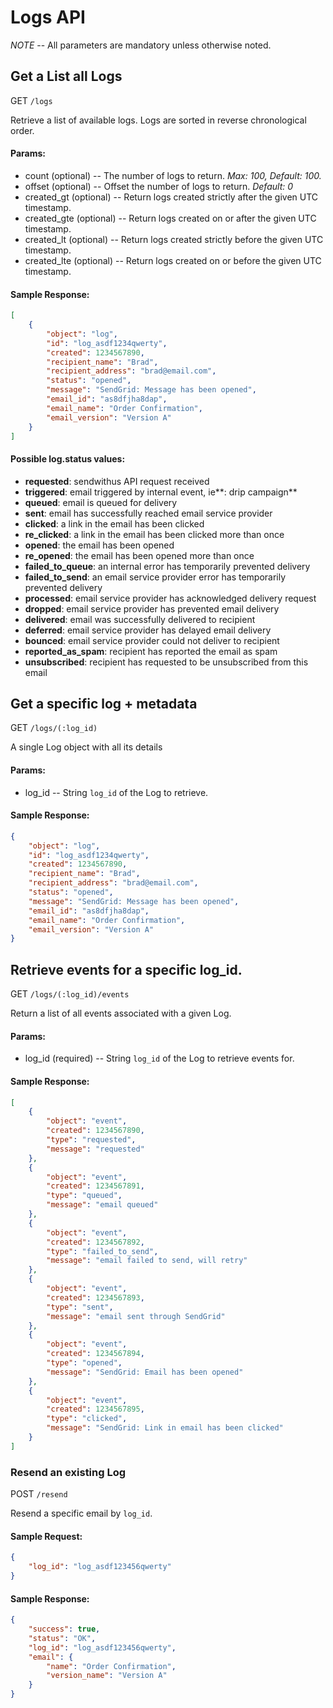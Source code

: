 # Logs API


*NOTE* -- All parameters are mandatory unless otherwise noted.

## Get a List all Logs

GET `/logs`

Retrieve a list of available logs. Logs are sorted in reverse chronological order.

#### Params:

- count (optional) -- The number of logs to return. *Max: 100, Default: 100.*
- offset (optional) -- Offset the number of logs to return. *Default: 0*
- created_gt (optional) -- Return logs created strictly after the given UTC timestamp.
- created_gte (optional) -- Return logs created on or after the given UTC timestamp.
- created_lt (optional) -- Return logs created strictly before the given UTC timestamp.
- created_lte (optional) -- Return logs created on or before the given UTC timestamp.

#### Sample Response:

```json
[
    {
        "object": "log",
        "id": "log_asdf1234qwerty",
        "created": 1234567890,
        "recipient_name": "Brad",
        "recipient_address": "brad@email.com",
        "status": "opened",
        "message": "SendGrid: Message has been opened",
        "email_id": "as8dfjha8dap",
        "email_name": "Order Confirmation",
        "email_version": "Version A"
    }
]
```

#### Possible log.status values:

- **requested**: sendwithus API request received
- **triggered**: email triggered by internal event, ie**: drip campaign**
- **queued**: email is queued for delivery
- **sent**: email has successfully reached email service provider
- **clicked**: a link in the email has been clicked
- **re_clicked**: a link in the email has been clicked more than once
- **opened**: the email has been opened
- **re_opened**: the email has been opened more than once
- **failed\_to\_queue**: an internal error has temporarily prevented delivery
- **failed\_to\_send**: an email service provider error has temporarily prevented delivery
- **processed**: email service provider has acknowledged delivery request
- **dropped**: email service provider has prevented email delivery
- **delivered**: email was successfully delivered to recipient
- **deferred**: email service provider has delayed email delivery
- **bounced**: email service provider could not deliver to recipient
- **reported\_as\_spam**: recipient has reported the email as spam
- **unsubscribed**: recipient has requested to be unsubscribed from this email



## Get a specific log + metadata

GET `/logs/(:log_id)`

A single Log object with all its details

#### Params:

- log_id -- String `log_id` of the Log to retrieve.

#### Sample Response:

```json
{
    "object": "log",
    "id": "log_asdf1234qwerty",
    "created": 1234567890,
    "recipient_name": "Brad",
    "recipient_address": "brad@email.com",
    "status": "opened",
    "message": "SendGrid: Message has been opened",
    "email_id": "as8dfjha8dap",
    "email_name": "Order Confirmation",
    "email_version": "Version A"
}
```

## Retrieve events for a specific log\_id.

GET `/logs/(:log_id)/events`

Return a list of all events associated with a given Log.

#### Params:

- log\_id (required) -- String `log_id` of the Log to retrieve events for.

#### Sample Response:

```json
[
    {
        "object": "event",
        "created": 1234567890,
        "type": "requested",
        "message": "requested"
    },
    {
        "object": "event",
        "created": 1234567891,
        "type": "queued",
        "message": "email queued"
    },
    {
        "object": "event",
        "created": 1234567892,
        "type": "failed_to_send",
        "message": "email failed to send, will retry"
    },
    {
        "object": "event",
        "created": 1234567893,
        "type": "sent",
        "message": "email sent through SendGrid"
    },
    {
        "object": "event",
        "created": 1234567894,
        "type": "opened",
        "message": "SendGrid: Email has been opened"
    },
    {
        "object": "event",
        "created": 1234567895,
        "type": "clicked",
        "message": "SendGrid: Link in email has been clicked"
    }
]
```


### Resend an existing Log

POST `/resend`

Resend a specific email by `log_id`.


#### Sample Request:

```json
{
    "log_id": "log_asdf123456qwerty"
}
```

#### Sample Response:

```json
{
    "success": true,
    "status": "OK",
    "log_id": "log_asdf123456qwerty",
    "email": {
        "name": "Order Confirmation",
        "version_name": "Version A"
    }
}
```
